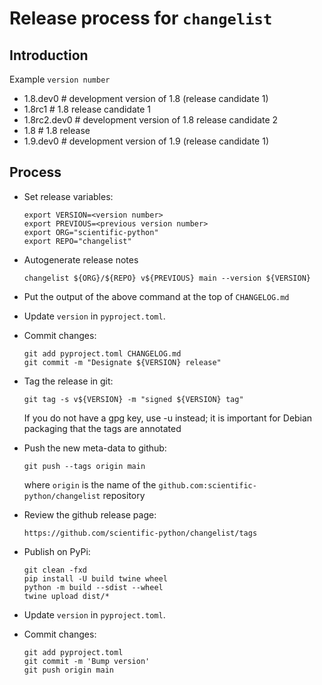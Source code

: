 # Release process for `changelist`

## Introduction

Example `version number`

- 1.8.dev0 # development version of 1.8 (release candidate 1)
- 1.8rc1 # 1.8 release candidate 1
- 1.8rc2.dev0 # development version of 1.8 release candidate 2
- 1.8 # 1.8 release
- 1.9.dev0 # development version of 1.9 (release candidate 1)

## Process

- Set release variables:

      export VERSION=<version number>
      export PREVIOUS=<previous version number>
      export ORG="scientific-python"
      export REPO="changelist"

- Autogenerate release notes

      changelist ${ORG}/${REPO} v${PREVIOUS} main --version ${VERSION}

- Put the output of the above command at the top of `CHANGELOG.md`

- Update `version` in `pyproject.toml`.

- Commit changes:

      git add pyproject.toml CHANGELOG.md
      git commit -m "Designate ${VERSION} release"

- Tag the release in git:

      git tag -s v${VERSION} -m "signed ${VERSION} tag"

  If you do not have a gpg key, use -u instead; it is important for
  Debian packaging that the tags are annotated

- Push the new meta-data to github:

      git push --tags origin main

  where `origin` is the name of the `github.com:scientific-python/changelist`
  repository

- Review the github release page:

      https://github.com/scientific-python/changelist/tags

- Publish on PyPi:

      git clean -fxd
      pip install -U build twine wheel
      python -m build --sdist --wheel
      twine upload dist/*

- Update `version` in `pyproject.toml`.

- Commit changes:

      git add pyproject.toml
      git commit -m 'Bump version'
      git push origin main
